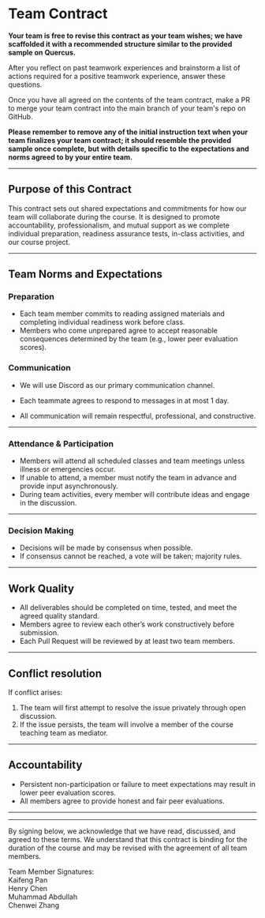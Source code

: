 # Team Contract

**Your team is free to revise this contract as your team wishes; we have scaffolded it with a recommended structure similar to the provided sample on Quercus.**

After you reflect on past teamwork experiences and brainstorm a list of actions required for a positive teamwork experience, answer these questions. 

Once you have all agreed on the contents of the team contract, make a PR to merge your team contract into the main branch of your team's repo on GitHub.

**Please remember to remove any of the initial instruction text when your team finalizes your team contract; it should resemble the provided sample once complete, but with details specific to the expectations and norms agreed to by your entire team.**

---
## Purpose of this Contract

This contract sets out shared expectations and commitments for how our team will collaborate during the course. It is designed to promote accountability, professionalism, and mutual support as we complete individual preparation, readiness assurance tests, in-class activities, and our course project.

---
## Team Norms and Expectations

### Preparation

* Each team member commits to reading assigned materials and completing individual readiness work before class.
* Members who come unprepared agree to accept reasonable consequences determined by the team (e.g., lower peer evaluation scores).

### Communication

* We will use Discord as our primary communication channel.

* Each teammate agrees to respond to messages in at most 1 day.

* All communication will remain respectful, professional, and constructive.

---

### Attendance & Participation

* Members will attend all scheduled classes and team meetings unless illness or emergencies occur.
* If unable to attend, a member must notify the team in advance and provide input asynchronously.
* During team activities, every member will contribute ideas and engage in the discussion.

---

### Decision Making

* Decisions will be made by consensus when possible.
* If consensus cannot be reached, a vote will be taken; majority rules.

---

## Work Quality

* All deliverables should be completed on time, tested, and meet the agreed quality standard.
* Members agree to review each other’s work constructively before submission.
* Each Pull Request will be reviewed by at least two team members.


---
## Conflict resolution

If conflict arises:
1. The team will first attempt to resolve the issue privately through open discussion.
2. If the issue persists, the team will involve a member of the course teaching team as mediator.

---

## Accountability

* Persistent non-participation or failure to meet expectations may result in lower peer evaluation scores.
* All members agree to provide honest and fair peer evaluations.

---

---

By signing below, we acknowledge that we have read, discussed, and agreed to these terms. We understand that this contract is binding for the duration of the course and may be revised with the agreement of all team members.

Team Member Signatures: \
Kaifeng Pan \
Henry Chen \
Muhammad Abdullah \
Chenwei Zhang

